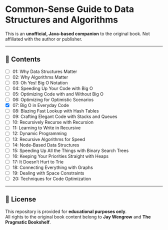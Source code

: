 # Common-Sense Guide to Data Structures and Algorithms

This is an **unofficial, Java-based companion** to the original book. Not affiliated with the author or publisher.  

---

## 📂 Contents

- [ ] 01: Why Data Structures Matter  
- [ ] 02: Why Algorithms Matter  
- [ ] 03: Oh Yes! Big O Notation  
- [ ] 04: Speeding Up Your Code with Big O  
- [ ] 05: Optimizing Code with and Without Big O  
- [ ] 06: Optimizing for Optimistic Scenarios  
- [x] 07: Big O in Everyday Code  
- [ ] 08: Blazing Fast Lookup with Hash Tables  
- [ ] 09: Crafting Elegant Code with Stacks and Queues  
- [ ] 10: Recursively Recurse with Recursion  
- [ ] 11: Learning to Write in Recursive  
- [ ] 12: Dynamic Programming  
- [ ] 13: Recursive Algorithms for Speed  
- [ ] 14: Node-Based Data Structures  
- [ ] 15: Speeding Up All the Things with Binary Search Trees  
- [ ] 16: Keeping Your Priorities Straight with Heaps  
- [ ] 17: It Doesn’t Hurt to Trie  
- [ ] 18: Connecting Everything with Graphs  
- [ ] 19: Dealing with Space Constraints  
- [ ] 20: Techniques for Code Optimization
---

## 📄 License

This repository is provided for **educational purposes only**.  
All rights to the original book content belong to **Jay Wengrow** and **The Pragmatic Bookshelf**.